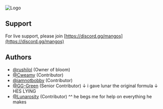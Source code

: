 
![Logo](https://i.postimg.cc/bw3ymbX3/New-Project-5.png)



## Support

For live support, please join [https://discord.gg/mangos](https://discord.gg/mangos)

## Authors

- [@rushilol](https://www.github.com/injuriez) (Owner of bloom)
- [@Cweamy](https://github.com/Cweamy) (Contributor) 
- [@iamnotbobby](https://github.com/iamnotbobby) (Contributor)
- [@GG-Green](https://github.com/GG-Green) (Senior Contributor) ↓ i gave lunar the original formula ↓ HES LYING
- [@Lunarosity](https://github.com/Lunarosity) (Contributor) ^^ he begs me for help on everything he makes
